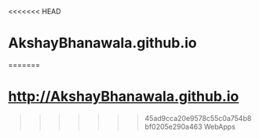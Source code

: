 <<<<<<< HEAD
# AkshayBhanawala.github.io
=======
# http://AkshayBhanawala.github.io
>>>>>>> 45ad9cca20e9578c55c0a754b8bf0205e290a463
WebApps
